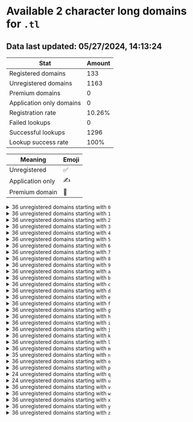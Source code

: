 # Available 2 character long domains for `.tl`

## Data last updated: 05/27/2024, 14:13:24

|Stat|Amount|
|--|--|
|Registered domains|133|
|Unregistered domains|1163|
|Premium domains|0|
|Application only domains|0|
|Registration rate|10.26%|
|Failed lookups|0|
|Successful lookups|1296|
|Lookup success rate|100%|


|Meaning|Emoji|
|--|--|
|Unregistered|:white_check_mark:|
|Application only|:writing_hand:|
|Premium domain|:gem:|

<details>
<summary>36 unregistered domains starting with <bold><code>0</code></bold></summary>

|Type|Domain|
|--|--|
|:white_check_mark:|`00.tl`|
|:white_check_mark:|`01.tl`|
|:white_check_mark:|`02.tl`|
|:white_check_mark:|`03.tl`|
|:white_check_mark:|`04.tl`|
|:white_check_mark:|`05.tl`|
|:white_check_mark:|`06.tl`|
|:white_check_mark:|`07.tl`|
|:white_check_mark:|`08.tl`|
|:white_check_mark:|`09.tl`|
|:white_check_mark:|`0a.tl`|
|:white_check_mark:|`0b.tl`|
|:white_check_mark:|`0c.tl`|
|:white_check_mark:|`0d.tl`|
|:white_check_mark:|`0e.tl`|
|:white_check_mark:|`0f.tl`|
|:white_check_mark:|`0g.tl`|
|:white_check_mark:|`0h.tl`|
|:white_check_mark:|`0i.tl`|
|:white_check_mark:|`0j.tl`|
|:white_check_mark:|`0k.tl`|
|:white_check_mark:|`0l.tl`|
|:white_check_mark:|`0m.tl`|
|:white_check_mark:|`0n.tl`|
|:white_check_mark:|`0o.tl`|
|:white_check_mark:|`0p.tl`|
|:white_check_mark:|`0q.tl`|
|:white_check_mark:|`0r.tl`|
|:white_check_mark:|`0s.tl`|
|:white_check_mark:|`0t.tl`|
|:white_check_mark:|`0u.tl`|
|:white_check_mark:|`0v.tl`|
|:white_check_mark:|`0w.tl`|
|:white_check_mark:|`0x.tl`|
|:white_check_mark:|`0y.tl`|
|:white_check_mark:|`0z.tl`|
</details>
<details>
<summary>36 unregistered domains starting with <bold><code>1</code></bold></summary>

|Type|Domain|
|--|--|
|:white_check_mark:|`10.tl`|
|:white_check_mark:|`11.tl`|
|:white_check_mark:|`12.tl`|
|:white_check_mark:|`13.tl`|
|:white_check_mark:|`14.tl`|
|:white_check_mark:|`15.tl`|
|:white_check_mark:|`16.tl`|
|:white_check_mark:|`17.tl`|
|:white_check_mark:|`18.tl`|
|:white_check_mark:|`19.tl`|
|:white_check_mark:|`1a.tl`|
|:white_check_mark:|`1b.tl`|
|:white_check_mark:|`1c.tl`|
|:white_check_mark:|`1d.tl`|
|:white_check_mark:|`1e.tl`|
|:white_check_mark:|`1f.tl`|
|:white_check_mark:|`1g.tl`|
|:white_check_mark:|`1h.tl`|
|:white_check_mark:|`1i.tl`|
|:white_check_mark:|`1j.tl`|
|:white_check_mark:|`1k.tl`|
|:white_check_mark:|`1l.tl`|
|:white_check_mark:|`1m.tl`|
|:white_check_mark:|`1n.tl`|
|:white_check_mark:|`1o.tl`|
|:white_check_mark:|`1p.tl`|
|:white_check_mark:|`1q.tl`|
|:white_check_mark:|`1r.tl`|
|:white_check_mark:|`1s.tl`|
|:white_check_mark:|`1t.tl`|
|:white_check_mark:|`1u.tl`|
|:white_check_mark:|`1v.tl`|
|:white_check_mark:|`1w.tl`|
|:white_check_mark:|`1x.tl`|
|:white_check_mark:|`1y.tl`|
|:white_check_mark:|`1z.tl`|
</details>
<details>
<summary>36 unregistered domains starting with <bold><code>2</code></bold></summary>

|Type|Domain|
|--|--|
|:white_check_mark:|`20.tl`|
|:white_check_mark:|`21.tl`|
|:white_check_mark:|`22.tl`|
|:white_check_mark:|`23.tl`|
|:white_check_mark:|`24.tl`|
|:white_check_mark:|`25.tl`|
|:white_check_mark:|`26.tl`|
|:white_check_mark:|`27.tl`|
|:white_check_mark:|`28.tl`|
|:white_check_mark:|`29.tl`|
|:white_check_mark:|`2a.tl`|
|:white_check_mark:|`2b.tl`|
|:white_check_mark:|`2c.tl`|
|:white_check_mark:|`2d.tl`|
|:white_check_mark:|`2e.tl`|
|:white_check_mark:|`2f.tl`|
|:white_check_mark:|`2g.tl`|
|:white_check_mark:|`2h.tl`|
|:white_check_mark:|`2i.tl`|
|:white_check_mark:|`2j.tl`|
|:white_check_mark:|`2k.tl`|
|:white_check_mark:|`2l.tl`|
|:white_check_mark:|`2m.tl`|
|:white_check_mark:|`2n.tl`|
|:white_check_mark:|`2o.tl`|
|:white_check_mark:|`2p.tl`|
|:white_check_mark:|`2q.tl`|
|:white_check_mark:|`2r.tl`|
|:white_check_mark:|`2s.tl`|
|:white_check_mark:|`2t.tl`|
|:white_check_mark:|`2u.tl`|
|:white_check_mark:|`2v.tl`|
|:white_check_mark:|`2w.tl`|
|:white_check_mark:|`2x.tl`|
|:white_check_mark:|`2y.tl`|
|:white_check_mark:|`2z.tl`|
</details>
<details>
<summary>36 unregistered domains starting with <bold><code>3</code></bold></summary>

|Type|Domain|
|--|--|
|:white_check_mark:|`30.tl`|
|:white_check_mark:|`31.tl`|
|:white_check_mark:|`32.tl`|
|:white_check_mark:|`33.tl`|
|:white_check_mark:|`34.tl`|
|:white_check_mark:|`35.tl`|
|:white_check_mark:|`36.tl`|
|:white_check_mark:|`37.tl`|
|:white_check_mark:|`38.tl`|
|:white_check_mark:|`39.tl`|
|:white_check_mark:|`3a.tl`|
|:white_check_mark:|`3b.tl`|
|:white_check_mark:|`3c.tl`|
|:white_check_mark:|`3d.tl`|
|:white_check_mark:|`3e.tl`|
|:white_check_mark:|`3f.tl`|
|:white_check_mark:|`3g.tl`|
|:white_check_mark:|`3h.tl`|
|:white_check_mark:|`3i.tl`|
|:white_check_mark:|`3j.tl`|
|:white_check_mark:|`3k.tl`|
|:white_check_mark:|`3l.tl`|
|:white_check_mark:|`3m.tl`|
|:white_check_mark:|`3n.tl`|
|:white_check_mark:|`3o.tl`|
|:white_check_mark:|`3p.tl`|
|:white_check_mark:|`3q.tl`|
|:white_check_mark:|`3r.tl`|
|:white_check_mark:|`3s.tl`|
|:white_check_mark:|`3t.tl`|
|:white_check_mark:|`3u.tl`|
|:white_check_mark:|`3v.tl`|
|:white_check_mark:|`3w.tl`|
|:white_check_mark:|`3x.tl`|
|:white_check_mark:|`3y.tl`|
|:white_check_mark:|`3z.tl`|
</details>
<details>
<summary>36 unregistered domains starting with <bold><code>4</code></bold></summary>

|Type|Domain|
|--|--|
|:white_check_mark:|`40.tl`|
|:white_check_mark:|`41.tl`|
|:white_check_mark:|`42.tl`|
|:white_check_mark:|`43.tl`|
|:white_check_mark:|`44.tl`|
|:white_check_mark:|`45.tl`|
|:white_check_mark:|`46.tl`|
|:white_check_mark:|`47.tl`|
|:white_check_mark:|`48.tl`|
|:white_check_mark:|`49.tl`|
|:white_check_mark:|`4a.tl`|
|:white_check_mark:|`4b.tl`|
|:white_check_mark:|`4c.tl`|
|:white_check_mark:|`4d.tl`|
|:white_check_mark:|`4e.tl`|
|:white_check_mark:|`4f.tl`|
|:white_check_mark:|`4g.tl`|
|:white_check_mark:|`4h.tl`|
|:white_check_mark:|`4i.tl`|
|:white_check_mark:|`4j.tl`|
|:white_check_mark:|`4k.tl`|
|:white_check_mark:|`4l.tl`|
|:white_check_mark:|`4m.tl`|
|:white_check_mark:|`4n.tl`|
|:white_check_mark:|`4o.tl`|
|:white_check_mark:|`4p.tl`|
|:white_check_mark:|`4q.tl`|
|:white_check_mark:|`4r.tl`|
|:white_check_mark:|`4s.tl`|
|:white_check_mark:|`4t.tl`|
|:white_check_mark:|`4u.tl`|
|:white_check_mark:|`4v.tl`|
|:white_check_mark:|`4w.tl`|
|:white_check_mark:|`4x.tl`|
|:white_check_mark:|`4y.tl`|
|:white_check_mark:|`4z.tl`|
</details>
<details>
<summary>36 unregistered domains starting with <bold><code>5</code></bold></summary>

|Type|Domain|
|--|--|
|:white_check_mark:|`50.tl`|
|:white_check_mark:|`51.tl`|
|:white_check_mark:|`52.tl`|
|:white_check_mark:|`53.tl`|
|:white_check_mark:|`54.tl`|
|:white_check_mark:|`55.tl`|
|:white_check_mark:|`56.tl`|
|:white_check_mark:|`57.tl`|
|:white_check_mark:|`58.tl`|
|:white_check_mark:|`59.tl`|
|:white_check_mark:|`5a.tl`|
|:white_check_mark:|`5b.tl`|
|:white_check_mark:|`5c.tl`|
|:white_check_mark:|`5d.tl`|
|:white_check_mark:|`5e.tl`|
|:white_check_mark:|`5f.tl`|
|:white_check_mark:|`5g.tl`|
|:white_check_mark:|`5h.tl`|
|:white_check_mark:|`5i.tl`|
|:white_check_mark:|`5j.tl`|
|:white_check_mark:|`5k.tl`|
|:white_check_mark:|`5l.tl`|
|:white_check_mark:|`5m.tl`|
|:white_check_mark:|`5n.tl`|
|:white_check_mark:|`5o.tl`|
|:white_check_mark:|`5p.tl`|
|:white_check_mark:|`5q.tl`|
|:white_check_mark:|`5r.tl`|
|:white_check_mark:|`5s.tl`|
|:white_check_mark:|`5t.tl`|
|:white_check_mark:|`5u.tl`|
|:white_check_mark:|`5v.tl`|
|:white_check_mark:|`5w.tl`|
|:white_check_mark:|`5x.tl`|
|:white_check_mark:|`5y.tl`|
|:white_check_mark:|`5z.tl`|
</details>
<details>
<summary>36 unregistered domains starting with <bold><code>6</code></bold></summary>

|Type|Domain|
|--|--|
|:white_check_mark:|`60.tl`|
|:white_check_mark:|`61.tl`|
|:white_check_mark:|`62.tl`|
|:white_check_mark:|`63.tl`|
|:white_check_mark:|`64.tl`|
|:white_check_mark:|`65.tl`|
|:white_check_mark:|`66.tl`|
|:white_check_mark:|`67.tl`|
|:white_check_mark:|`68.tl`|
|:white_check_mark:|`69.tl`|
|:white_check_mark:|`6a.tl`|
|:white_check_mark:|`6b.tl`|
|:white_check_mark:|`6c.tl`|
|:white_check_mark:|`6d.tl`|
|:white_check_mark:|`6e.tl`|
|:white_check_mark:|`6f.tl`|
|:white_check_mark:|`6g.tl`|
|:white_check_mark:|`6h.tl`|
|:white_check_mark:|`6i.tl`|
|:white_check_mark:|`6j.tl`|
|:white_check_mark:|`6k.tl`|
|:white_check_mark:|`6l.tl`|
|:white_check_mark:|`6m.tl`|
|:white_check_mark:|`6n.tl`|
|:white_check_mark:|`6o.tl`|
|:white_check_mark:|`6p.tl`|
|:white_check_mark:|`6q.tl`|
|:white_check_mark:|`6r.tl`|
|:white_check_mark:|`6s.tl`|
|:white_check_mark:|`6t.tl`|
|:white_check_mark:|`6u.tl`|
|:white_check_mark:|`6v.tl`|
|:white_check_mark:|`6w.tl`|
|:white_check_mark:|`6x.tl`|
|:white_check_mark:|`6y.tl`|
|:white_check_mark:|`6z.tl`|
</details>
<details>
<summary>36 unregistered domains starting with <bold><code>7</code></bold></summary>

|Type|Domain|
|--|--|
|:white_check_mark:|`70.tl`|
|:white_check_mark:|`71.tl`|
|:white_check_mark:|`72.tl`|
|:white_check_mark:|`73.tl`|
|:white_check_mark:|`74.tl`|
|:white_check_mark:|`75.tl`|
|:white_check_mark:|`76.tl`|
|:white_check_mark:|`77.tl`|
|:white_check_mark:|`78.tl`|
|:white_check_mark:|`79.tl`|
|:white_check_mark:|`7a.tl`|
|:white_check_mark:|`7b.tl`|
|:white_check_mark:|`7c.tl`|
|:white_check_mark:|`7d.tl`|
|:white_check_mark:|`7e.tl`|
|:white_check_mark:|`7f.tl`|
|:white_check_mark:|`7g.tl`|
|:white_check_mark:|`7h.tl`|
|:white_check_mark:|`7i.tl`|
|:white_check_mark:|`7j.tl`|
|:white_check_mark:|`7k.tl`|
|:white_check_mark:|`7l.tl`|
|:white_check_mark:|`7m.tl`|
|:white_check_mark:|`7n.tl`|
|:white_check_mark:|`7o.tl`|
|:white_check_mark:|`7p.tl`|
|:white_check_mark:|`7q.tl`|
|:white_check_mark:|`7r.tl`|
|:white_check_mark:|`7s.tl`|
|:white_check_mark:|`7t.tl`|
|:white_check_mark:|`7u.tl`|
|:white_check_mark:|`7v.tl`|
|:white_check_mark:|`7w.tl`|
|:white_check_mark:|`7x.tl`|
|:white_check_mark:|`7y.tl`|
|:white_check_mark:|`7z.tl`|
</details>
<details>
<summary>36 unregistered domains starting with <bold><code>8</code></bold></summary>

|Type|Domain|
|--|--|
|:white_check_mark:|`80.tl`|
|:white_check_mark:|`81.tl`|
|:white_check_mark:|`82.tl`|
|:white_check_mark:|`83.tl`|
|:white_check_mark:|`84.tl`|
|:white_check_mark:|`85.tl`|
|:white_check_mark:|`86.tl`|
|:white_check_mark:|`87.tl`|
|:white_check_mark:|`88.tl`|
|:white_check_mark:|`89.tl`|
|:white_check_mark:|`8a.tl`|
|:white_check_mark:|`8b.tl`|
|:white_check_mark:|`8c.tl`|
|:white_check_mark:|`8d.tl`|
|:white_check_mark:|`8e.tl`|
|:white_check_mark:|`8f.tl`|
|:white_check_mark:|`8g.tl`|
|:white_check_mark:|`8h.tl`|
|:white_check_mark:|`8i.tl`|
|:white_check_mark:|`8j.tl`|
|:white_check_mark:|`8k.tl`|
|:white_check_mark:|`8l.tl`|
|:white_check_mark:|`8m.tl`|
|:white_check_mark:|`8n.tl`|
|:white_check_mark:|`8o.tl`|
|:white_check_mark:|`8p.tl`|
|:white_check_mark:|`8q.tl`|
|:white_check_mark:|`8r.tl`|
|:white_check_mark:|`8s.tl`|
|:white_check_mark:|`8t.tl`|
|:white_check_mark:|`8u.tl`|
|:white_check_mark:|`8v.tl`|
|:white_check_mark:|`8w.tl`|
|:white_check_mark:|`8x.tl`|
|:white_check_mark:|`8y.tl`|
|:white_check_mark:|`8z.tl`|
</details>
<details>
<summary>36 unregistered domains starting with <bold><code>9</code></bold></summary>

|Type|Domain|
|--|--|
|:white_check_mark:|`90.tl`|
|:white_check_mark:|`91.tl`|
|:white_check_mark:|`92.tl`|
|:white_check_mark:|`93.tl`|
|:white_check_mark:|`94.tl`|
|:white_check_mark:|`95.tl`|
|:white_check_mark:|`96.tl`|
|:white_check_mark:|`97.tl`|
|:white_check_mark:|`98.tl`|
|:white_check_mark:|`99.tl`|
|:white_check_mark:|`9a.tl`|
|:white_check_mark:|`9b.tl`|
|:white_check_mark:|`9c.tl`|
|:white_check_mark:|`9d.tl`|
|:white_check_mark:|`9e.tl`|
|:white_check_mark:|`9f.tl`|
|:white_check_mark:|`9g.tl`|
|:white_check_mark:|`9h.tl`|
|:white_check_mark:|`9i.tl`|
|:white_check_mark:|`9j.tl`|
|:white_check_mark:|`9k.tl`|
|:white_check_mark:|`9l.tl`|
|:white_check_mark:|`9m.tl`|
|:white_check_mark:|`9n.tl`|
|:white_check_mark:|`9o.tl`|
|:white_check_mark:|`9p.tl`|
|:white_check_mark:|`9q.tl`|
|:white_check_mark:|`9r.tl`|
|:white_check_mark:|`9s.tl`|
|:white_check_mark:|`9t.tl`|
|:white_check_mark:|`9u.tl`|
|:white_check_mark:|`9v.tl`|
|:white_check_mark:|`9w.tl`|
|:white_check_mark:|`9x.tl`|
|:white_check_mark:|`9y.tl`|
|:white_check_mark:|`9z.tl`|
</details>
<details>
<summary>36 unregistered domains starting with <bold><code>a</code></bold></summary>

|Type|Domain|
|--|--|
|:white_check_mark:|`a0.tl`|
|:white_check_mark:|`a1.tl`|
|:white_check_mark:|`a2.tl`|
|:white_check_mark:|`a3.tl`|
|:white_check_mark:|`a4.tl`|
|:white_check_mark:|`a5.tl`|
|:white_check_mark:|`a6.tl`|
|:white_check_mark:|`a7.tl`|
|:white_check_mark:|`a8.tl`|
|:white_check_mark:|`a9.tl`|
|:white_check_mark:|`aa.tl`|
|:white_check_mark:|`ab.tl`|
|:white_check_mark:|`ac.tl`|
|:white_check_mark:|`ad.tl`|
|:white_check_mark:|`ae.tl`|
|:white_check_mark:|`af.tl`|
|:white_check_mark:|`ag.tl`|
|:white_check_mark:|`ah.tl`|
|:white_check_mark:|`ai.tl`|
|:white_check_mark:|`aj.tl`|
|:white_check_mark:|`ak.tl`|
|:white_check_mark:|`al.tl`|
|:white_check_mark:|`am.tl`|
|:white_check_mark:|`an.tl`|
|:white_check_mark:|`ao.tl`|
|:white_check_mark:|`ap.tl`|
|:white_check_mark:|`aq.tl`|
|:white_check_mark:|`ar.tl`|
|:white_check_mark:|`as.tl`|
|:white_check_mark:|`at.tl`|
|:white_check_mark:|`au.tl`|
|:white_check_mark:|`av.tl`|
|:white_check_mark:|`aw.tl`|
|:white_check_mark:|`ax.tl`|
|:white_check_mark:|`ay.tl`|
|:white_check_mark:|`az.tl`|
</details>
<details>
<summary>36 unregistered domains starting with <bold><code>b</code></bold></summary>

|Type|Domain|
|--|--|
|:white_check_mark:|`b0.tl`|
|:white_check_mark:|`b1.tl`|
|:white_check_mark:|`b2.tl`|
|:white_check_mark:|`b3.tl`|
|:white_check_mark:|`b4.tl`|
|:white_check_mark:|`b5.tl`|
|:white_check_mark:|`b6.tl`|
|:white_check_mark:|`b7.tl`|
|:white_check_mark:|`b8.tl`|
|:white_check_mark:|`b9.tl`|
|:white_check_mark:|`ba.tl`|
|:white_check_mark:|`bb.tl`|
|:white_check_mark:|`bc.tl`|
|:white_check_mark:|`bd.tl`|
|:white_check_mark:|`be.tl`|
|:white_check_mark:|`bf.tl`|
|:white_check_mark:|`bg.tl`|
|:white_check_mark:|`bh.tl`|
|:white_check_mark:|`bi.tl`|
|:white_check_mark:|`bj.tl`|
|:white_check_mark:|`bk.tl`|
|:white_check_mark:|`bl.tl`|
|:white_check_mark:|`bm.tl`|
|:white_check_mark:|`bn.tl`|
|:white_check_mark:|`bo.tl`|
|:white_check_mark:|`bp.tl`|
|:white_check_mark:|`bq.tl`|
|:white_check_mark:|`br.tl`|
|:white_check_mark:|`bs.tl`|
|:white_check_mark:|`bt.tl`|
|:white_check_mark:|`bu.tl`|
|:white_check_mark:|`bv.tl`|
|:white_check_mark:|`bw.tl`|
|:white_check_mark:|`bx.tl`|
|:white_check_mark:|`by.tl`|
|:white_check_mark:|`bz.tl`|
</details>
<details>
<summary>36 unregistered domains starting with <bold><code>c</code></bold></summary>

|Type|Domain|
|--|--|
|:white_check_mark:|`c0.tl`|
|:white_check_mark:|`c1.tl`|
|:white_check_mark:|`c2.tl`|
|:white_check_mark:|`c3.tl`|
|:white_check_mark:|`c4.tl`|
|:white_check_mark:|`c5.tl`|
|:white_check_mark:|`c6.tl`|
|:white_check_mark:|`c7.tl`|
|:white_check_mark:|`c8.tl`|
|:white_check_mark:|`c9.tl`|
|:white_check_mark:|`ca.tl`|
|:white_check_mark:|`cb.tl`|
|:white_check_mark:|`cc.tl`|
|:white_check_mark:|`cd.tl`|
|:white_check_mark:|`ce.tl`|
|:white_check_mark:|`cf.tl`|
|:white_check_mark:|`cg.tl`|
|:white_check_mark:|`ch.tl`|
|:white_check_mark:|`ci.tl`|
|:white_check_mark:|`cj.tl`|
|:white_check_mark:|`ck.tl`|
|:white_check_mark:|`cl.tl`|
|:white_check_mark:|`cm.tl`|
|:white_check_mark:|`cn.tl`|
|:white_check_mark:|`co.tl`|
|:white_check_mark:|`cp.tl`|
|:white_check_mark:|`cq.tl`|
|:white_check_mark:|`cr.tl`|
|:white_check_mark:|`cs.tl`|
|:white_check_mark:|`ct.tl`|
|:white_check_mark:|`cu.tl`|
|:white_check_mark:|`cv.tl`|
|:white_check_mark:|`cw.tl`|
|:white_check_mark:|`cx.tl`|
|:white_check_mark:|`cy.tl`|
|:white_check_mark:|`cz.tl`|
</details>
<details>
<summary>36 unregistered domains starting with <bold><code>d</code></bold></summary>

|Type|Domain|
|--|--|
|:white_check_mark:|`d0.tl`|
|:white_check_mark:|`d1.tl`|
|:white_check_mark:|`d2.tl`|
|:white_check_mark:|`d3.tl`|
|:white_check_mark:|`d4.tl`|
|:white_check_mark:|`d5.tl`|
|:white_check_mark:|`d6.tl`|
|:white_check_mark:|`d7.tl`|
|:white_check_mark:|`d8.tl`|
|:white_check_mark:|`d9.tl`|
|:white_check_mark:|`da.tl`|
|:white_check_mark:|`db.tl`|
|:white_check_mark:|`dc.tl`|
|:white_check_mark:|`dd.tl`|
|:white_check_mark:|`de.tl`|
|:white_check_mark:|`df.tl`|
|:white_check_mark:|`dg.tl`|
|:white_check_mark:|`dh.tl`|
|:white_check_mark:|`di.tl`|
|:white_check_mark:|`dj.tl`|
|:white_check_mark:|`dk.tl`|
|:white_check_mark:|`dl.tl`|
|:white_check_mark:|`dm.tl`|
|:white_check_mark:|`dn.tl`|
|:white_check_mark:|`do.tl`|
|:white_check_mark:|`dp.tl`|
|:white_check_mark:|`dq.tl`|
|:white_check_mark:|`dr.tl`|
|:white_check_mark:|`ds.tl`|
|:white_check_mark:|`dt.tl`|
|:white_check_mark:|`du.tl`|
|:white_check_mark:|`dv.tl`|
|:white_check_mark:|`dw.tl`|
|:white_check_mark:|`dx.tl`|
|:white_check_mark:|`dy.tl`|
|:white_check_mark:|`dz.tl`|
</details>
<details>
<summary>36 unregistered domains starting with <bold><code>e</code></bold></summary>

|Type|Domain|
|--|--|
|:white_check_mark:|`e0.tl`|
|:white_check_mark:|`e1.tl`|
|:white_check_mark:|`e2.tl`|
|:white_check_mark:|`e3.tl`|
|:white_check_mark:|`e4.tl`|
|:white_check_mark:|`e5.tl`|
|:white_check_mark:|`e6.tl`|
|:white_check_mark:|`e7.tl`|
|:white_check_mark:|`e8.tl`|
|:white_check_mark:|`e9.tl`|
|:white_check_mark:|`ea.tl`|
|:white_check_mark:|`eb.tl`|
|:white_check_mark:|`ec.tl`|
|:white_check_mark:|`ed.tl`|
|:white_check_mark:|`ee.tl`|
|:white_check_mark:|`ef.tl`|
|:white_check_mark:|`eg.tl`|
|:white_check_mark:|`eh.tl`|
|:white_check_mark:|`ei.tl`|
|:white_check_mark:|`ej.tl`|
|:white_check_mark:|`ek.tl`|
|:white_check_mark:|`el.tl`|
|:white_check_mark:|`em.tl`|
|:white_check_mark:|`en.tl`|
|:white_check_mark:|`eo.tl`|
|:white_check_mark:|`ep.tl`|
|:white_check_mark:|`eq.tl`|
|:white_check_mark:|`er.tl`|
|:white_check_mark:|`es.tl`|
|:white_check_mark:|`et.tl`|
|:white_check_mark:|`eu.tl`|
|:white_check_mark:|`ev.tl`|
|:white_check_mark:|`ew.tl`|
|:white_check_mark:|`ex.tl`|
|:white_check_mark:|`ey.tl`|
|:white_check_mark:|`ez.tl`|
</details>
<details>
<summary>36 unregistered domains starting with <bold><code>f</code></bold></summary>

|Type|Domain|
|--|--|
|:white_check_mark:|`f0.tl`|
|:white_check_mark:|`f1.tl`|
|:white_check_mark:|`f2.tl`|
|:white_check_mark:|`f3.tl`|
|:white_check_mark:|`f4.tl`|
|:white_check_mark:|`f5.tl`|
|:white_check_mark:|`f6.tl`|
|:white_check_mark:|`f7.tl`|
|:white_check_mark:|`f8.tl`|
|:white_check_mark:|`f9.tl`|
|:white_check_mark:|`fa.tl`|
|:white_check_mark:|`fb.tl`|
|:white_check_mark:|`fc.tl`|
|:white_check_mark:|`fd.tl`|
|:white_check_mark:|`fe.tl`|
|:white_check_mark:|`ff.tl`|
|:white_check_mark:|`fg.tl`|
|:white_check_mark:|`fh.tl`|
|:white_check_mark:|`fi.tl`|
|:white_check_mark:|`fj.tl`|
|:white_check_mark:|`fk.tl`|
|:white_check_mark:|`fl.tl`|
|:white_check_mark:|`fm.tl`|
|:white_check_mark:|`fn.tl`|
|:white_check_mark:|`fo.tl`|
|:white_check_mark:|`fp.tl`|
|:white_check_mark:|`fq.tl`|
|:white_check_mark:|`fr.tl`|
|:white_check_mark:|`fs.tl`|
|:white_check_mark:|`ft.tl`|
|:white_check_mark:|`fu.tl`|
|:white_check_mark:|`fv.tl`|
|:white_check_mark:|`fw.tl`|
|:white_check_mark:|`fx.tl`|
|:white_check_mark:|`fy.tl`|
|:white_check_mark:|`fz.tl`|
</details>
<details>
<summary>36 unregistered domains starting with <bold><code>g</code></bold></summary>

|Type|Domain|
|--|--|
|:white_check_mark:|`g0.tl`|
|:white_check_mark:|`g1.tl`|
|:white_check_mark:|`g2.tl`|
|:white_check_mark:|`g3.tl`|
|:white_check_mark:|`g4.tl`|
|:white_check_mark:|`g5.tl`|
|:white_check_mark:|`g6.tl`|
|:white_check_mark:|`g7.tl`|
|:white_check_mark:|`g8.tl`|
|:white_check_mark:|`g9.tl`|
|:white_check_mark:|`ga.tl`|
|:white_check_mark:|`gb.tl`|
|:white_check_mark:|`gc.tl`|
|:white_check_mark:|`gd.tl`|
|:white_check_mark:|`ge.tl`|
|:white_check_mark:|`gf.tl`|
|:white_check_mark:|`gg.tl`|
|:white_check_mark:|`gh.tl`|
|:white_check_mark:|`gi.tl`|
|:white_check_mark:|`gj.tl`|
|:white_check_mark:|`gk.tl`|
|:white_check_mark:|`gl.tl`|
|:white_check_mark:|`gm.tl`|
|:white_check_mark:|`gn.tl`|
|:white_check_mark:|`go.tl`|
|:white_check_mark:|`gp.tl`|
|:white_check_mark:|`gq.tl`|
|:white_check_mark:|`gr.tl`|
|:white_check_mark:|`gs.tl`|
|:white_check_mark:|`gt.tl`|
|:white_check_mark:|`gu.tl`|
|:white_check_mark:|`gv.tl`|
|:white_check_mark:|`gw.tl`|
|:white_check_mark:|`gx.tl`|
|:white_check_mark:|`gy.tl`|
|:white_check_mark:|`gz.tl`|
</details>
<details>
<summary>36 unregistered domains starting with <bold><code>h</code></bold></summary>

|Type|Domain|
|--|--|
|:white_check_mark:|`h0.tl`|
|:white_check_mark:|`h1.tl`|
|:white_check_mark:|`h2.tl`|
|:white_check_mark:|`h3.tl`|
|:white_check_mark:|`h4.tl`|
|:white_check_mark:|`h5.tl`|
|:white_check_mark:|`h6.tl`|
|:white_check_mark:|`h7.tl`|
|:white_check_mark:|`h8.tl`|
|:white_check_mark:|`h9.tl`|
|:white_check_mark:|`ha.tl`|
|:white_check_mark:|`hb.tl`|
|:white_check_mark:|`hc.tl`|
|:white_check_mark:|`hd.tl`|
|:white_check_mark:|`he.tl`|
|:white_check_mark:|`hf.tl`|
|:white_check_mark:|`hg.tl`|
|:white_check_mark:|`hh.tl`|
|:white_check_mark:|`hi.tl`|
|:white_check_mark:|`hj.tl`|
|:white_check_mark:|`hk.tl`|
|:white_check_mark:|`hl.tl`|
|:white_check_mark:|`hm.tl`|
|:white_check_mark:|`hn.tl`|
|:white_check_mark:|`ho.tl`|
|:white_check_mark:|`hp.tl`|
|:white_check_mark:|`hq.tl`|
|:white_check_mark:|`hr.tl`|
|:white_check_mark:|`hs.tl`|
|:white_check_mark:|`ht.tl`|
|:white_check_mark:|`hu.tl`|
|:white_check_mark:|`hv.tl`|
|:white_check_mark:|`hw.tl`|
|:white_check_mark:|`hx.tl`|
|:white_check_mark:|`hy.tl`|
|:white_check_mark:|`hz.tl`|
</details>
<details>
<summary>36 unregistered domains starting with <bold><code>i</code></bold></summary>

|Type|Domain|
|--|--|
|:white_check_mark:|`i0.tl`|
|:white_check_mark:|`i1.tl`|
|:white_check_mark:|`i2.tl`|
|:white_check_mark:|`i3.tl`|
|:white_check_mark:|`i4.tl`|
|:white_check_mark:|`i5.tl`|
|:white_check_mark:|`i6.tl`|
|:white_check_mark:|`i7.tl`|
|:white_check_mark:|`i8.tl`|
|:white_check_mark:|`i9.tl`|
|:white_check_mark:|`ia.tl`|
|:white_check_mark:|`ib.tl`|
|:white_check_mark:|`ic.tl`|
|:white_check_mark:|`id.tl`|
|:white_check_mark:|`ie.tl`|
|:white_check_mark:|`if.tl`|
|:white_check_mark:|`ig.tl`|
|:white_check_mark:|`ih.tl`|
|:white_check_mark:|`ii.tl`|
|:white_check_mark:|`ij.tl`|
|:white_check_mark:|`ik.tl`|
|:white_check_mark:|`il.tl`|
|:white_check_mark:|`im.tl`|
|:white_check_mark:|`in.tl`|
|:white_check_mark:|`io.tl`|
|:white_check_mark:|`ip.tl`|
|:white_check_mark:|`iq.tl`|
|:white_check_mark:|`ir.tl`|
|:white_check_mark:|`is.tl`|
|:white_check_mark:|`it.tl`|
|:white_check_mark:|`iu.tl`|
|:white_check_mark:|`iv.tl`|
|:white_check_mark:|`iw.tl`|
|:white_check_mark:|`ix.tl`|
|:white_check_mark:|`iy.tl`|
|:white_check_mark:|`iz.tl`|
</details>
<details>
<summary>36 unregistered domains starting with <bold><code>j</code></bold></summary>

|Type|Domain|
|--|--|
|:white_check_mark:|`j0.tl`|
|:white_check_mark:|`j1.tl`|
|:white_check_mark:|`j2.tl`|
|:white_check_mark:|`j3.tl`|
|:white_check_mark:|`j4.tl`|
|:white_check_mark:|`j5.tl`|
|:white_check_mark:|`j6.tl`|
|:white_check_mark:|`j7.tl`|
|:white_check_mark:|`j8.tl`|
|:white_check_mark:|`j9.tl`|
|:white_check_mark:|`ja.tl`|
|:white_check_mark:|`jb.tl`|
|:white_check_mark:|`jc.tl`|
|:white_check_mark:|`jd.tl`|
|:white_check_mark:|`je.tl`|
|:white_check_mark:|`jf.tl`|
|:white_check_mark:|`jg.tl`|
|:white_check_mark:|`jh.tl`|
|:white_check_mark:|`ji.tl`|
|:white_check_mark:|`jj.tl`|
|:white_check_mark:|`jk.tl`|
|:white_check_mark:|`jl.tl`|
|:white_check_mark:|`jm.tl`|
|:white_check_mark:|`jn.tl`|
|:white_check_mark:|`jo.tl`|
|:white_check_mark:|`jp.tl`|
|:white_check_mark:|`jq.tl`|
|:white_check_mark:|`jr.tl`|
|:white_check_mark:|`js.tl`|
|:white_check_mark:|`jt.tl`|
|:white_check_mark:|`ju.tl`|
|:white_check_mark:|`jv.tl`|
|:white_check_mark:|`jw.tl`|
|:white_check_mark:|`jx.tl`|
|:white_check_mark:|`jy.tl`|
|:white_check_mark:|`jz.tl`|
</details>
<details>
<summary>36 unregistered domains starting with <bold><code>k</code></bold></summary>

|Type|Domain|
|--|--|
|:white_check_mark:|`k0.tl`|
|:white_check_mark:|`k1.tl`|
|:white_check_mark:|`k2.tl`|
|:white_check_mark:|`k3.tl`|
|:white_check_mark:|`k4.tl`|
|:white_check_mark:|`k5.tl`|
|:white_check_mark:|`k6.tl`|
|:white_check_mark:|`k7.tl`|
|:white_check_mark:|`k8.tl`|
|:white_check_mark:|`k9.tl`|
|:white_check_mark:|`ka.tl`|
|:white_check_mark:|`kb.tl`|
|:white_check_mark:|`kc.tl`|
|:white_check_mark:|`kd.tl`|
|:white_check_mark:|`ke.tl`|
|:white_check_mark:|`kf.tl`|
|:white_check_mark:|`kg.tl`|
|:white_check_mark:|`kh.tl`|
|:white_check_mark:|`ki.tl`|
|:white_check_mark:|`kj.tl`|
|:white_check_mark:|`kk.tl`|
|:white_check_mark:|`kl.tl`|
|:white_check_mark:|`km.tl`|
|:white_check_mark:|`kn.tl`|
|:white_check_mark:|`ko.tl`|
|:white_check_mark:|`kp.tl`|
|:white_check_mark:|`kq.tl`|
|:white_check_mark:|`kr.tl`|
|:white_check_mark:|`ks.tl`|
|:white_check_mark:|`kt.tl`|
|:white_check_mark:|`ku.tl`|
|:white_check_mark:|`kv.tl`|
|:white_check_mark:|`kw.tl`|
|:white_check_mark:|`kx.tl`|
|:white_check_mark:|`ky.tl`|
|:white_check_mark:|`kz.tl`|
</details>
<details>
<summary>36 unregistered domains starting with <bold><code>l</code></bold></summary>

|Type|Domain|
|--|--|
|:white_check_mark:|`l0.tl`|
|:white_check_mark:|`l1.tl`|
|:white_check_mark:|`l2.tl`|
|:white_check_mark:|`l3.tl`|
|:white_check_mark:|`l4.tl`|
|:white_check_mark:|`l5.tl`|
|:white_check_mark:|`l6.tl`|
|:white_check_mark:|`l7.tl`|
|:white_check_mark:|`l8.tl`|
|:white_check_mark:|`l9.tl`|
|:white_check_mark:|`la.tl`|
|:white_check_mark:|`lb.tl`|
|:white_check_mark:|`lc.tl`|
|:white_check_mark:|`ld.tl`|
|:white_check_mark:|`le.tl`|
|:white_check_mark:|`lf.tl`|
|:white_check_mark:|`lg.tl`|
|:white_check_mark:|`lh.tl`|
|:white_check_mark:|`li.tl`|
|:white_check_mark:|`lj.tl`|
|:white_check_mark:|`lk.tl`|
|:white_check_mark:|`ll.tl`|
|:white_check_mark:|`lm.tl`|
|:white_check_mark:|`ln.tl`|
|:white_check_mark:|`lo.tl`|
|:white_check_mark:|`lp.tl`|
|:white_check_mark:|`lq.tl`|
|:white_check_mark:|`lr.tl`|
|:white_check_mark:|`ls.tl`|
|:white_check_mark:|`lt.tl`|
|:white_check_mark:|`lu.tl`|
|:white_check_mark:|`lv.tl`|
|:white_check_mark:|`lw.tl`|
|:white_check_mark:|`lx.tl`|
|:white_check_mark:|`ly.tl`|
|:white_check_mark:|`lz.tl`|
</details>
<details>
<summary>36 unregistered domains starting with <bold><code>m</code></bold></summary>

|Type|Domain|
|--|--|
|:white_check_mark:|`m0.tl`|
|:white_check_mark:|`m1.tl`|
|:white_check_mark:|`m2.tl`|
|:white_check_mark:|`m3.tl`|
|:white_check_mark:|`m4.tl`|
|:white_check_mark:|`m5.tl`|
|:white_check_mark:|`m6.tl`|
|:white_check_mark:|`m7.tl`|
|:white_check_mark:|`m8.tl`|
|:white_check_mark:|`m9.tl`|
|:white_check_mark:|`ma.tl`|
|:white_check_mark:|`mb.tl`|
|:white_check_mark:|`mc.tl`|
|:white_check_mark:|`md.tl`|
|:white_check_mark:|`me.tl`|
|:white_check_mark:|`mf.tl`|
|:white_check_mark:|`mg.tl`|
|:white_check_mark:|`mh.tl`|
|:white_check_mark:|`mi.tl`|
|:white_check_mark:|`mj.tl`|
|:white_check_mark:|`mk.tl`|
|:white_check_mark:|`ml.tl`|
|:white_check_mark:|`mm.tl`|
|:white_check_mark:|`mn.tl`|
|:white_check_mark:|`mo.tl`|
|:white_check_mark:|`mp.tl`|
|:white_check_mark:|`mq.tl`|
|:white_check_mark:|`mr.tl`|
|:white_check_mark:|`ms.tl`|
|:white_check_mark:|`mt.tl`|
|:white_check_mark:|`mu.tl`|
|:white_check_mark:|`mv.tl`|
|:white_check_mark:|`mw.tl`|
|:white_check_mark:|`mx.tl`|
|:white_check_mark:|`my.tl`|
|:white_check_mark:|`mz.tl`|
</details>
<details>
<summary>35 unregistered domains starting with <bold><code>n</code></bold></summary>

|Type|Domain|
|--|--|
|:white_check_mark:|`n1.tl`|
|:white_check_mark:|`n2.tl`|
|:white_check_mark:|`n3.tl`|
|:white_check_mark:|`n4.tl`|
|:white_check_mark:|`n5.tl`|
|:white_check_mark:|`n6.tl`|
|:white_check_mark:|`n7.tl`|
|:white_check_mark:|`n8.tl`|
|:white_check_mark:|`n9.tl`|
|:white_check_mark:|`na.tl`|
|:white_check_mark:|`nb.tl`|
|:white_check_mark:|`nc.tl`|
|:white_check_mark:|`nd.tl`|
|:white_check_mark:|`ne.tl`|
|:white_check_mark:|`nf.tl`|
|:white_check_mark:|`ng.tl`|
|:white_check_mark:|`nh.tl`|
|:white_check_mark:|`ni.tl`|
|:white_check_mark:|`nj.tl`|
|:white_check_mark:|`nk.tl`|
|:white_check_mark:|`nl.tl`|
|:white_check_mark:|`nm.tl`|
|:white_check_mark:|`nn.tl`|
|:white_check_mark:|`no.tl`|
|:white_check_mark:|`np.tl`|
|:white_check_mark:|`nq.tl`|
|:white_check_mark:|`nr.tl`|
|:white_check_mark:|`ns.tl`|
|:white_check_mark:|`nt.tl`|
|:white_check_mark:|`nu.tl`|
|:white_check_mark:|`nv.tl`|
|:white_check_mark:|`nw.tl`|
|:white_check_mark:|`nx.tl`|
|:white_check_mark:|`ny.tl`|
|:white_check_mark:|`nz.tl`|
</details>
<details>
<summary>36 unregistered domains starting with <bold><code>o</code></bold></summary>

|Type|Domain|
|--|--|
|:white_check_mark:|`o0.tl`|
|:white_check_mark:|`o1.tl`|
|:white_check_mark:|`o2.tl`|
|:white_check_mark:|`o3.tl`|
|:white_check_mark:|`o4.tl`|
|:white_check_mark:|`o5.tl`|
|:white_check_mark:|`o6.tl`|
|:white_check_mark:|`o7.tl`|
|:white_check_mark:|`o8.tl`|
|:white_check_mark:|`o9.tl`|
|:white_check_mark:|`oa.tl`|
|:white_check_mark:|`ob.tl`|
|:white_check_mark:|`oc.tl`|
|:white_check_mark:|`od.tl`|
|:white_check_mark:|`oe.tl`|
|:white_check_mark:|`of.tl`|
|:white_check_mark:|`og.tl`|
|:white_check_mark:|`oh.tl`|
|:white_check_mark:|`oi.tl`|
|:white_check_mark:|`oj.tl`|
|:white_check_mark:|`ok.tl`|
|:white_check_mark:|`ol.tl`|
|:white_check_mark:|`om.tl`|
|:white_check_mark:|`on.tl`|
|:white_check_mark:|`oo.tl`|
|:white_check_mark:|`op.tl`|
|:white_check_mark:|`oq.tl`|
|:white_check_mark:|`or.tl`|
|:white_check_mark:|`os.tl`|
|:white_check_mark:|`ot.tl`|
|:white_check_mark:|`ou.tl`|
|:white_check_mark:|`ov.tl`|
|:white_check_mark:|`ow.tl`|
|:white_check_mark:|`ox.tl`|
|:white_check_mark:|`oy.tl`|
|:white_check_mark:|`oz.tl`|
</details>
<details>
<summary>36 unregistered domains starting with <bold><code>p</code></bold></summary>

|Type|Domain|
|--|--|
|:white_check_mark:|`p0.tl`|
|:white_check_mark:|`p1.tl`|
|:white_check_mark:|`p2.tl`|
|:white_check_mark:|`p3.tl`|
|:white_check_mark:|`p4.tl`|
|:white_check_mark:|`p5.tl`|
|:white_check_mark:|`p6.tl`|
|:white_check_mark:|`p7.tl`|
|:white_check_mark:|`p8.tl`|
|:white_check_mark:|`p9.tl`|
|:white_check_mark:|`pa.tl`|
|:white_check_mark:|`pb.tl`|
|:white_check_mark:|`pc.tl`|
|:white_check_mark:|`pd.tl`|
|:white_check_mark:|`pe.tl`|
|:white_check_mark:|`pf.tl`|
|:white_check_mark:|`pg.tl`|
|:white_check_mark:|`ph.tl`|
|:white_check_mark:|`pi.tl`|
|:white_check_mark:|`pj.tl`|
|:white_check_mark:|`pk.tl`|
|:white_check_mark:|`pl.tl`|
|:white_check_mark:|`pm.tl`|
|:white_check_mark:|`pn.tl`|
|:white_check_mark:|`po.tl`|
|:white_check_mark:|`pp.tl`|
|:white_check_mark:|`pq.tl`|
|:white_check_mark:|`pr.tl`|
|:white_check_mark:|`ps.tl`|
|:white_check_mark:|`pt.tl`|
|:white_check_mark:|`pu.tl`|
|:white_check_mark:|`pv.tl`|
|:white_check_mark:|`pw.tl`|
|:white_check_mark:|`px.tl`|
|:white_check_mark:|`py.tl`|
|:white_check_mark:|`pz.tl`|
</details>
<details>
<summary>24 unregistered domains starting with <bold><code>q</code></bold></summary>

|Type|Domain|
|--|--|
|:white_check_mark:|`qa.tl`|
|:white_check_mark:|`qb.tl`|
|:white_check_mark:|`qc.tl`|
|:white_check_mark:|`qd.tl`|
|:white_check_mark:|`qe.tl`|
|:white_check_mark:|`qf.tl`|
|:white_check_mark:|`qg.tl`|
|:white_check_mark:|`qh.tl`|
|:white_check_mark:|`qi.tl`|
|:white_check_mark:|`qj.tl`|
|:white_check_mark:|`qk.tl`|
|:white_check_mark:|`ql.tl`|
|:white_check_mark:|`qm.tl`|
|:white_check_mark:|`qn.tl`|
|:white_check_mark:|`qo.tl`|
|:white_check_mark:|`qp.tl`|
|:white_check_mark:|`qq.tl`|
|:white_check_mark:|`qr.tl`|
|:white_check_mark:|`qs.tl`|
|:white_check_mark:|`qt.tl`|
|:white_check_mark:|`qu.tl`|
|:white_check_mark:|`qv.tl`|
|:white_check_mark:|`qw.tl`|
|:white_check_mark:|`qx.tl`|
</details>
<details>
<summary>24 unregistered domains starting with <bold><code>u</code></bold></summary>

|Type|Domain|
|--|--|
|:white_check_mark:|`u0.tl`|
|:white_check_mark:|`u1.tl`|
|:white_check_mark:|`u2.tl`|
|:white_check_mark:|`u3.tl`|
|:white_check_mark:|`u4.tl`|
|:white_check_mark:|`u5.tl`|
|:white_check_mark:|`u6.tl`|
|:white_check_mark:|`u7.tl`|
|:white_check_mark:|`u8.tl`|
|:white_check_mark:|`u9.tl`|
|:white_check_mark:|`um.tl`|
|:white_check_mark:|`un.tl`|
|:white_check_mark:|`uo.tl`|
|:white_check_mark:|`up.tl`|
|:white_check_mark:|`uq.tl`|
|:white_check_mark:|`ur.tl`|
|:white_check_mark:|`us.tl`|
|:white_check_mark:|`ut.tl`|
|:white_check_mark:|`uu.tl`|
|:white_check_mark:|`uv.tl`|
|:white_check_mark:|`uw.tl`|
|:white_check_mark:|`ux.tl`|
|:white_check_mark:|`uy.tl`|
|:white_check_mark:|`uz.tl`|
</details>
<details>
<summary>36 unregistered domains starting with <bold><code>v</code></bold></summary>

|Type|Domain|
|--|--|
|:white_check_mark:|`v0.tl`|
|:white_check_mark:|`v1.tl`|
|:white_check_mark:|`v2.tl`|
|:white_check_mark:|`v3.tl`|
|:white_check_mark:|`v4.tl`|
|:white_check_mark:|`v5.tl`|
|:white_check_mark:|`v6.tl`|
|:white_check_mark:|`v7.tl`|
|:white_check_mark:|`v8.tl`|
|:white_check_mark:|`v9.tl`|
|:white_check_mark:|`va.tl`|
|:white_check_mark:|`vb.tl`|
|:white_check_mark:|`vc.tl`|
|:white_check_mark:|`vd.tl`|
|:white_check_mark:|`ve.tl`|
|:white_check_mark:|`vf.tl`|
|:white_check_mark:|`vg.tl`|
|:white_check_mark:|`vh.tl`|
|:white_check_mark:|`vi.tl`|
|:white_check_mark:|`vj.tl`|
|:white_check_mark:|`vk.tl`|
|:white_check_mark:|`vl.tl`|
|:white_check_mark:|`vm.tl`|
|:white_check_mark:|`vn.tl`|
|:white_check_mark:|`vo.tl`|
|:white_check_mark:|`vp.tl`|
|:white_check_mark:|`vq.tl`|
|:white_check_mark:|`vr.tl`|
|:white_check_mark:|`vs.tl`|
|:white_check_mark:|`vt.tl`|
|:white_check_mark:|`vu.tl`|
|:white_check_mark:|`vv.tl`|
|:white_check_mark:|`vw.tl`|
|:white_check_mark:|`vx.tl`|
|:white_check_mark:|`vy.tl`|
|:white_check_mark:|`vz.tl`|
</details>
<details>
<summary>36 unregistered domains starting with <bold><code>w</code></bold></summary>

|Type|Domain|
|--|--|
|:white_check_mark:|`w0.tl`|
|:white_check_mark:|`w1.tl`|
|:white_check_mark:|`w2.tl`|
|:white_check_mark:|`w3.tl`|
|:white_check_mark:|`w4.tl`|
|:white_check_mark:|`w5.tl`|
|:white_check_mark:|`w6.tl`|
|:white_check_mark:|`w7.tl`|
|:white_check_mark:|`w8.tl`|
|:white_check_mark:|`w9.tl`|
|:white_check_mark:|`wa.tl`|
|:white_check_mark:|`wb.tl`|
|:white_check_mark:|`wc.tl`|
|:white_check_mark:|`wd.tl`|
|:white_check_mark:|`we.tl`|
|:white_check_mark:|`wf.tl`|
|:white_check_mark:|`wg.tl`|
|:white_check_mark:|`wh.tl`|
|:white_check_mark:|`wi.tl`|
|:white_check_mark:|`wj.tl`|
|:white_check_mark:|`wk.tl`|
|:white_check_mark:|`wl.tl`|
|:white_check_mark:|`wm.tl`|
|:white_check_mark:|`wn.tl`|
|:white_check_mark:|`wo.tl`|
|:white_check_mark:|`wp.tl`|
|:white_check_mark:|`wq.tl`|
|:white_check_mark:|`wr.tl`|
|:white_check_mark:|`ws.tl`|
|:white_check_mark:|`wt.tl`|
|:white_check_mark:|`wu.tl`|
|:white_check_mark:|`wv.tl`|
|:white_check_mark:|`ww.tl`|
|:white_check_mark:|`wx.tl`|
|:white_check_mark:|`wy.tl`|
|:white_check_mark:|`wz.tl`|
</details>
<details>
<summary>36 unregistered domains starting with <bold><code>x</code></bold></summary>

|Type|Domain|
|--|--|
|:white_check_mark:|`x0.tl`|
|:white_check_mark:|`x1.tl`|
|:white_check_mark:|`x2.tl`|
|:white_check_mark:|`x3.tl`|
|:white_check_mark:|`x4.tl`|
|:white_check_mark:|`x5.tl`|
|:white_check_mark:|`x6.tl`|
|:white_check_mark:|`x7.tl`|
|:white_check_mark:|`x8.tl`|
|:white_check_mark:|`x9.tl`|
|:white_check_mark:|`xa.tl`|
|:white_check_mark:|`xb.tl`|
|:white_check_mark:|`xc.tl`|
|:white_check_mark:|`xd.tl`|
|:white_check_mark:|`xe.tl`|
|:white_check_mark:|`xf.tl`|
|:white_check_mark:|`xg.tl`|
|:white_check_mark:|`xh.tl`|
|:white_check_mark:|`xi.tl`|
|:white_check_mark:|`xj.tl`|
|:white_check_mark:|`xk.tl`|
|:white_check_mark:|`xl.tl`|
|:white_check_mark:|`xm.tl`|
|:white_check_mark:|`xn.tl`|
|:white_check_mark:|`xo.tl`|
|:white_check_mark:|`xp.tl`|
|:white_check_mark:|`xq.tl`|
|:white_check_mark:|`xr.tl`|
|:white_check_mark:|`xs.tl`|
|:white_check_mark:|`xt.tl`|
|:white_check_mark:|`xu.tl`|
|:white_check_mark:|`xv.tl`|
|:white_check_mark:|`xw.tl`|
|:white_check_mark:|`xx.tl`|
|:white_check_mark:|`xy.tl`|
|:white_check_mark:|`xz.tl`|
</details>
<details>
<summary>36 unregistered domains starting with <bold><code>y</code></bold></summary>

|Type|Domain|
|--|--|
|:white_check_mark:|`y0.tl`|
|:white_check_mark:|`y1.tl`|
|:white_check_mark:|`y2.tl`|
|:white_check_mark:|`y3.tl`|
|:white_check_mark:|`y4.tl`|
|:white_check_mark:|`y5.tl`|
|:white_check_mark:|`y6.tl`|
|:white_check_mark:|`y7.tl`|
|:white_check_mark:|`y8.tl`|
|:white_check_mark:|`y9.tl`|
|:white_check_mark:|`ya.tl`|
|:white_check_mark:|`yb.tl`|
|:white_check_mark:|`yc.tl`|
|:white_check_mark:|`yd.tl`|
|:white_check_mark:|`ye.tl`|
|:white_check_mark:|`yf.tl`|
|:white_check_mark:|`yg.tl`|
|:white_check_mark:|`yh.tl`|
|:white_check_mark:|`yi.tl`|
|:white_check_mark:|`yj.tl`|
|:white_check_mark:|`yk.tl`|
|:white_check_mark:|`yl.tl`|
|:white_check_mark:|`ym.tl`|
|:white_check_mark:|`yn.tl`|
|:white_check_mark:|`yo.tl`|
|:white_check_mark:|`yp.tl`|
|:white_check_mark:|`yq.tl`|
|:white_check_mark:|`yr.tl`|
|:white_check_mark:|`ys.tl`|
|:white_check_mark:|`yt.tl`|
|:white_check_mark:|`yu.tl`|
|:white_check_mark:|`yv.tl`|
|:white_check_mark:|`yw.tl`|
|:white_check_mark:|`yx.tl`|
|:white_check_mark:|`yy.tl`|
|:white_check_mark:|`yz.tl`|
</details>
<details>
<summary>36 unregistered domains starting with <bold><code>z</code></bold></summary>

|Type|Domain|
|--|--|
|:white_check_mark:|`z0.tl`|
|:white_check_mark:|`z1.tl`|
|:white_check_mark:|`z2.tl`|
|:white_check_mark:|`z3.tl`|
|:white_check_mark:|`z4.tl`|
|:white_check_mark:|`z5.tl`|
|:white_check_mark:|`z6.tl`|
|:white_check_mark:|`z7.tl`|
|:white_check_mark:|`z8.tl`|
|:white_check_mark:|`z9.tl`|
|:white_check_mark:|`za.tl`|
|:white_check_mark:|`zb.tl`|
|:white_check_mark:|`zc.tl`|
|:white_check_mark:|`zd.tl`|
|:white_check_mark:|`ze.tl`|
|:white_check_mark:|`zf.tl`|
|:white_check_mark:|`zg.tl`|
|:white_check_mark:|`zh.tl`|
|:white_check_mark:|`zi.tl`|
|:white_check_mark:|`zj.tl`|
|:white_check_mark:|`zk.tl`|
|:white_check_mark:|`zl.tl`|
|:white_check_mark:|`zm.tl`|
|:white_check_mark:|`zn.tl`|
|:white_check_mark:|`zo.tl`|
|:white_check_mark:|`zp.tl`|
|:white_check_mark:|`zq.tl`|
|:white_check_mark:|`zr.tl`|
|:white_check_mark:|`zs.tl`|
|:white_check_mark:|`zt.tl`|
|:white_check_mark:|`zu.tl`|
|:white_check_mark:|`zv.tl`|
|:white_check_mark:|`zw.tl`|
|:white_check_mark:|`zx.tl`|
|:white_check_mark:|`zy.tl`|
|:white_check_mark:|`zz.tl`|
</details>